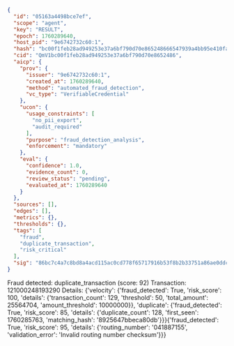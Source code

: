 ```json
{
  "id": "05163a4498bce7ef",
  "scope": "agent",
  "key": "RESULT",
  "epoch": 1760289640,
  "host_pid": "9e6742732c60:1",
  "hash": "bc00f1feb28ad949253e37a6bf790d70e865248666547939a4bb95e410fa141a",
  "cid": "QmV1bc00f1feb28ad949253e37a6bf790d70e8652486",
  "aicp": {
    "prov": {
      "issuer": "9e6742732c60:1",
      "created_at": 1760289640,
      "method": "automated_fraud_detection",
      "vc_type": "VerifiableCredential"
    },
    "ucon": {
      "usage_constraints": [
        "no_pii_export",
        "audit_required"
      ],
      "purpose": "fraud_detection_analysis",
      "enforcement": "mandatory"
    },
    "eval": {
      "confidence": 1.0,
      "evidence_count": 0,
      "review_status": "pending",
      "evaluated_at": 1760289640
    }
  },
  "sources": [],
  "edges": [],
  "metrics": {},
  "thresholds": {},
  "tags": [
    "fraud",
    "duplicate_transaction",
    "risk_critical"
  ],
  "sig": "86bc7c4a7c8bd8a4acd115ac0cd778f65717916b53f8b2b33751a86ae0ddc15b"
}
```

Fraud detected: duplicate_transaction (score: 92)
Transaction: 121000248193290
Details: {'velocity': {'fraud_detected': True, 'risk_score': 100, 'details': {'transaction_count': 129, 'threshold': 50, 'total_amount': 25564704, 'amount_threshold': 10000000}}, 'duplicate': {'fraud_detected': True, 'risk_score': 85, 'details': {'duplicate_count': 128, 'first_seen': 1760285763, 'matching_hash': '8925647bbeca80db'}}}{'fraud_detected': True, 'risk_score': 95, 'details': {'routing_number': '041887155', 'validation_error': 'Invalid routing number checksum'}}}